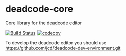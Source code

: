 # deadcode-core
Core library for the deadcode editor

[![Build Status](https://travis-ci.org/jcd/deadcode-core.svg?branch=master)](https://travis-ci.org/jcd/deadcode-core)
[![codecov](https://codecov.io/gh/jcd/deadcode-core/branch/master/graph/badge.svg)](https://codecov.io/gh/jcd/deadcode-core)

To develop the deadcode editor you should use https://github.com/jcd/deadcode-dev-environment.git
